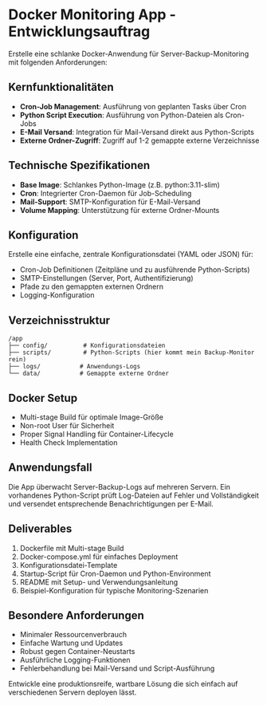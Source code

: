 # Docker Monitoring App - Entwicklungsauftrag

Erstelle eine schlanke Docker-Anwendung für Server-Backup-Monitoring mit folgenden Anforderungen:

## Kernfunktionalitäten
- **Cron-Job Management**: Ausführung von geplanten Tasks über Cron
- **Python Script Execution**: Ausführung von Python-Dateien als Cron-Jobs
- **E-Mail Versand**: Integration für Mail-Versand direkt aus Python-Scripts
- **Externe Ordner-Zugriff**: Zugriff auf 1-2 gemappte externe Verzeichnisse

## Technische Spezifikationen
- **Base Image**: Schlankes Python-Image (z.B. python:3.11-slim)
- **Cron**: Integrierter Cron-Daemon für Job-Scheduling
- **Mail-Support**: SMTP-Konfiguration für E-Mail-Versand
- **Volume Mapping**: Unterstützung für externe Ordner-Mounts

## Konfiguration
Erstelle eine einfache, zentrale Konfigurationsdatei (YAML oder JSON) für:
- Cron-Job Definitionen (Zeitpläne und zu ausführende Python-Scripts)
- SMTP-Einstellungen (Server, Port, Authentifizierung)
- Pfade zu den gemappten externen Ordnern
- Logging-Konfiguration

## Verzeichnisstruktur
```
/app
├── config/          # Konfigurationsdateien
├── scripts/         # Python-Scripts (hier kommt mein Backup-Monitor rein)
├── logs/           # Anwendungs-Logs
└── data/           # Gemappte externe Ordner
```

## Docker Setup
- Multi-stage Build für optimale Image-Größe
- Non-root User für Sicherheit
- Proper Signal Handling für Container-Lifecycle
- Health Check Implementation

## Anwendungsfall
Die App überwacht Server-Backup-Logs auf mehreren Servern. Ein vorhandenes Python-Script prüft Log-Dateien auf Fehler und Vollständigkeit und versendet entsprechende Benachrichtigungen per E-Mail.

## Deliverables
1. Dockerfile mit Multi-stage Build
2. Docker-compose.yml für einfaches Deployment
3. Konfigurationsdatei-Template
4. Startup-Script für Cron-Daemon und Python-Environment
5. README mit Setup- und Verwendungsanleitung
6. Beispiel-Konfiguration für typische Monitoring-Szenarien

## Besondere Anforderungen
- Minimaler Ressourcenverbrauch
- Einfache Wartung und Updates
- Robust gegen Container-Neustarts
- Ausführliche Logging-Funktionen
- Fehlerbehandlung bei Mail-Versand und Script-Ausführung

Entwickle eine produktionsreife, wartbare Lösung die sich einfach auf verschiedenen Servern deployen lässt.